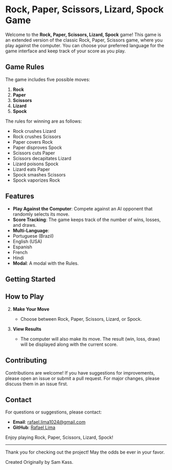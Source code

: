 # Rock, Paper, Scissors, Lizard, Spock Game

Welcome to the **Rock, Paper, Scissors, Lizard, Spock** game! This game is an extended version of the classic Rock, Paper, Scissors game, where you play against the computer. You can choose your preferred language for the game interface and keep track of your score as you play.

## Game Rules

The game includes five possible moves:

1. **Rock**
2. **Paper**
3. **Scissors**
4. **Lizard**
5. **Spock**

The rules for winning are as follows:

- Rock crushes Lizard
- Rock crushes Scissors
- Paper covers Rock
- Paper disproves Spock
- Scissors cuts Paper
- Scissors decapitates Lizard
- Lizard poisons Spock
- Lizard eats Paper
- Spock smashes Scissors
- Spock vaporizes Rock

## Features

- **Play Against the Computer**: Compete against an AI opponent that randomly selects its move.
- **Score Tracking**: The game keeps track of the number of wins, losses, and draws.
- **Multi-Language**:
- Portuguese (Brazil)
- English (USA)
- Espanish
- French
- Hindi
- **Modal**: A modal with the Rules.

## Getting Started

## How to Play

2. **Make Your Move**

   - Choose between Rock, Paper, Scissors, Lizard, or Spock.

3. **View Results**
   - The computer will also make its move. The result (win, loss, draw) will be displayed along with the current score.

## Contributing

Contributions are welcome! If you have suggestions for improvements, please open an issue or submit a pull request. For major changes, please discuss them in an issue first.

## Contact

For questions or suggestions, please contact:

- **Email**: rafael.lima1024@gmail.com
- **GitHub**: [Rafael Lima](https://github.com/rsantiago-lima)

Enjoy playing Rock, Paper, Scissors, Lizard, Spock!

---

Thank you for checking out the project! May the odds be ever in your favor.

Created Originally by Sam Kass.
